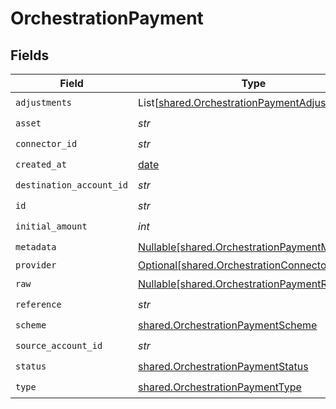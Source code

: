 # OrchestrationPayment


## Fields

| Field                                                                                                | Type                                                                                                 | Required                                                                                             | Description                                                                                          | Example                                                                                              |
| ---------------------------------------------------------------------------------------------------- | ---------------------------------------------------------------------------------------------------- | ---------------------------------------------------------------------------------------------------- | ---------------------------------------------------------------------------------------------------- | ---------------------------------------------------------------------------------------------------- |
| `adjustments`                                                                                        | List[[shared.OrchestrationPaymentAdjustment](../../models/shared/orchestrationpaymentadjustment.md)] | :heavy_check_mark:                                                                                   | N/A                                                                                                  |                                                                                                      |
| `asset`                                                                                              | *str*                                                                                                | :heavy_check_mark:                                                                                   | N/A                                                                                                  | USD                                                                                                  |
| `connector_id`                                                                                       | *str*                                                                                                | :heavy_check_mark:                                                                                   | N/A                                                                                                  |                                                                                                      |
| `created_at`                                                                                         | [date](https://docs.python.org/3/library/datetime.html#date-objects)                                 | :heavy_check_mark:                                                                                   | N/A                                                                                                  |                                                                                                      |
| `destination_account_id`                                                                             | *str*                                                                                                | :heavy_check_mark:                                                                                   | N/A                                                                                                  |                                                                                                      |
| `id`                                                                                                 | *str*                                                                                                | :heavy_check_mark:                                                                                   | N/A                                                                                                  | XXX                                                                                                  |
| `initial_amount`                                                                                     | *int*                                                                                                | :heavy_check_mark:                                                                                   | N/A                                                                                                  | 100                                                                                                  |
| `metadata`                                                                                           | [Nullable[shared.OrchestrationPaymentMetadata]](../../models/shared/orchestrationpaymentmetadata.md) | :heavy_check_mark:                                                                                   | N/A                                                                                                  |                                                                                                      |
| `provider`                                                                                           | [Optional[shared.OrchestrationConnector]](../../models/shared/orchestrationconnector.md)             | :heavy_minus_sign:                                                                                   | N/A                                                                                                  |                                                                                                      |
| `raw`                                                                                                | [Nullable[shared.OrchestrationPaymentRaw]](../../models/shared/orchestrationpaymentraw.md)           | :heavy_check_mark:                                                                                   | N/A                                                                                                  |                                                                                                      |
| `reference`                                                                                          | *str*                                                                                                | :heavy_check_mark:                                                                                   | N/A                                                                                                  |                                                                                                      |
| `scheme`                                                                                             | [shared.OrchestrationPaymentScheme](../../models/shared/orchestrationpaymentscheme.md)               | :heavy_check_mark:                                                                                   | N/A                                                                                                  |                                                                                                      |
| `source_account_id`                                                                                  | *str*                                                                                                | :heavy_check_mark:                                                                                   | N/A                                                                                                  |                                                                                                      |
| `status`                                                                                             | [shared.OrchestrationPaymentStatus](../../models/shared/orchestrationpaymentstatus.md)               | :heavy_check_mark:                                                                                   | N/A                                                                                                  |                                                                                                      |
| `type`                                                                                               | [shared.OrchestrationPaymentType](../../models/shared/orchestrationpaymenttype.md)                   | :heavy_check_mark:                                                                                   | N/A                                                                                                  |                                                                                                      |